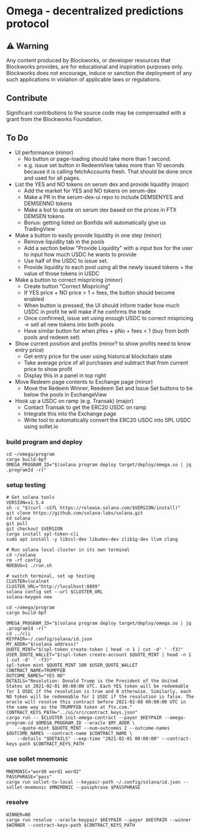 # Omega - decentralized predictions protocol

## ⚠️ Warning

Any content produced by Blockworks, or developer resources that Blockworks provides, are for educational and inspiration purposes only. Blockworks does not encourage, induce or sanction the deployment of any such applications in violation of applicable laws or regulations.

## Contribute
Significant contributions to the source code may be compensated with a grant from the Blockworks Foundation.

## To Do
* UI performance (minor)
    * No button or page-loading should take more than 1 second.
    * e.g. issue set button in RedeemView takes more than 10 seconds because it is calling fetchAccounts fresh. That
      should be done once and used for all pages. 
* List the YES and NO tokens on serum dex and provide liquidity (major)
    * Add the market for YES and NO tokens on serum-dex
    * Make a PR in the serum-dex-ui repo to include DEMSENYES and DEMSENNO tokens
    * Make a bot to quote on serum dex based on the prices in FTX DEMSEN tokens
    * Bonus: getting listed on Bonfida will automatically give us TradingView
* Make a button to easily provide liquidity in one step (minor)
    * Remove liquidity tab in the pools
    * Add a section below "Provide Liquidity" with a input box for the user to input how much USDC he wants to provide
    * Use half of the USDC to issue set.
    * Provide liquidity to each pool using all the newly issued tokens + the value of those tokens in USDC
* Make a button to correct mispricing (minor)
    * Create button "Correct Mispricing"
    * If YES price + NO price > 1 + fees, the button should become enabled
    * When button is pressed, the UI should inform trader how much USDC in profit he will make if he confirms the trade
    * Once confirmed, issue set using enough USDC to correct mispricing -> sell all new tokens into both pools
    * Have similar button for when pYes + pNo + fees < 1 (buy from both pools and redeem set)
* Show current position and profits (minor? to show profits need to know entry price)
  * Get entry price for the user using historical blockchain state
  * Take average price of all purchases and subtract that from current price to show profit
  * Display this in a panel in top right
* Move Redeem page contents to Exchange page (minor)
  * Move the Redeem Winner, Reedeem Set and Issue Set buttons to be below the pools in ExchangeView
* Hook up a USDC on ramp (e.g. Transak) (major)
  * Contact Transak to get the ERC20 USDC on ramp
  * Integrate this into the Exchange page
  * Write tool to automatically convert the ERC20 USDC into SPL USDC using sollet.io

### build program and deploy
```
cd ~/omega/program
cargo build-bpf
OMEGA_PROGRAM_ID="$(solana program deploy target/deploy/omega.so | jq .programId -r)"
```
### setup testing
```
# Get solana tools
VERSION=v1.5.4
sh -c "$(curl -sSfL https://release.solana.com/$VERSION/install)"
git clone https://github.com/solana-labs/solana.git
cd solana
git pull
git checkout $VERSION
cargo install spl-token-cli
sudo apt install -y libssl-dev libudev-dev zlib1g-dev llvm clang

# Run solana local cluster in its own terminal
cd ~/solana
rm -rf config
NDEBUG=1 ./run.sh

# switch terminal, set up testing
CLUSTER=localnet
CLUSTER_URL="http://localhost:8899"
solana config set --url $CLUSTER_URL
solana-keygen new

cd ~/omega/program
cargo build-bpf

OMEGA_PROGRAM_ID="$(solana program deploy target/deploy/omega.so | jq .programId -r)"
cd ../cli
KEYPAIR=~/.config/solana/id.json
MY_ADDR="$(solana address)"
QUOTE_MINT="$(spl-token create-token | head -n 1 | cut -d' ' -f3)"
USER_QUOTE_WALLET="$(spl-token create-account $QUOTE_MINT | head -n 1 | cut -d' ' -f3)"
spl-token mint $QUOTE_MINT 100 $USER_QUOTE_WALLET
CONTRACT_NAME=TRUMPFEB
OUTCOME_NAMES="YES NO"
DETAILS="Resolution: Donald Trump is the President of the United States at 2021-02-01 00:00:00 UTC. Each YES token will be redeemable for 1 USDC if the resolution is true and 0 otherwise. Similarly, each NO token will be redeemable for 1 USDC if the resolution is false. The oracle will resolve this contract before 2021-02-08 00:00:00 UTC in the same way as the TRUMPFEB token at ftx.com."
CONTRACT_KEYS_PATH="../ui/src/contract_keys.json"
cargo run -- $CLUSTER init-omega-contract --payer $KEYPAIR --omega-program-id $OMEGA_PROGRAM_ID --oracle $MY_ADDR \
    --quote-mint $QUOTE_MINT --num-outcomes 2 --outcome-names $OUTCOME_NAMES --contract-name $CONTRACT_NAME \
    --details "$DETAILS" --exp-time "2021-02-01 00:00:00" --contract-keys-path $CONTRACT_KEYS_PATH

```

### use sollet mnemonic
```
MNEMONIC="word0 word1 word2"
PASSPHRASE="pass"
cargo run sollet-to-local --keypair-path ~/.config/solana/id.json --sollet-mnemonic $MNEMONIC --passphrase $PASSPHRASE
```

### resolve
```
WINNER=NO
cargo run resolve --oracle-keypair $KEYPAIR --payer $KEYPAIR --winner $WINNER --contract-keys-path $CONTRACT_KEYS_PATH
```
